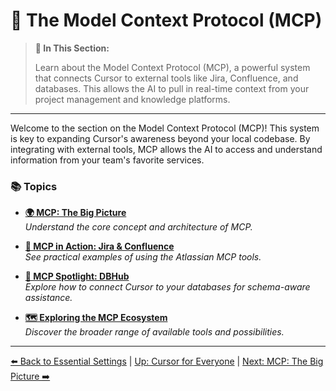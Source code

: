 # 🔗 The Model Context Protocol (MCP)

> **🎯 In This Section:**
>
> Learn about the Model Context Protocol (MCP), a powerful system that connects Cursor to external tools like Jira, Confluence, and databases. This allows the AI to pull in real-time context from your project management and knowledge platforms.

---

Welcome to the section on the Model Context Protocol (MCP)! This system is key to expanding Cursor's awareness beyond your local codebase. By integrating with external tools, MCP allows the AI to access and understand information from your team's favorite services.

### 📚 Topics

-   **[🌍 MCP: The Big Picture](./06a-MCP-The-Big-Picture.md)**  
    *Understand the core concept and architecture of MCP.*

-   **[🤝 MCP in Action: Jira & Confluence](./06b-MCP-in-Action-Jira-and-Confluence.md)**  
    *See practical examples of using the Atlassian MCP tools.*

-   **[💾 MCP Spotlight: DBHub](./06c-MCP-Spotlight-DBHub.md)**  
    *Explore how to connect Cursor to your databases for schema-aware assistance.*

-   **[🗺️ Exploring the MCP Ecosystem](./06d-Exploring-the-MCP-Ecosystem.md)**  
    *Discover the broader range of available tools and possibilities.*

---

[⬅️ Back to Essential Settings](../05-Essential-Cursor-Settings.md) | [Up: Cursor for Everyone](../../README.md) | [Next: MCP: The Big Picture ➡️](./06a-MCP-The-Big-Picture.md) 